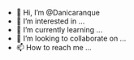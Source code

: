 - 👋 Hi, I’m @Danicaranque
- 👀 I’m interested in ...
- 🌱 I’m currently learning ...
- 💞️ I’m looking to collaborate on ...
- 📫 How to reach me ...

<!---
Danicaranque/Danicaranque is a ✨ special ✨ repository because its `README.md` (this file) appears on your GitHub profile.
You can click the Preview link to take a look at your changes.
--->
